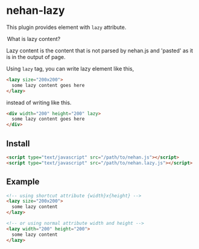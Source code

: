 # nehan-lazy

This plugin provides element with `lazy` attribute.

<fiedlset>
<legend>What is lazy content?</legend>
<p>Lazy content is the content that is not parsed by nehan.js and 'pasted' as it is in the output of page.</p>
</fieldset>

Using `lazy` tag, you can write lazy element like this,

```html
<lazy size="200x200">
  some lazy content goes here
</lazy>
```

instead of writing like this.

```html
<div width="200" height="200" lazy>
  some lazy content goes here
</div>
```

## Install

```html
<script type="text/javascript" src="/path/to/nehan.js"></script>
<script type="text/javascript" src="/path/to/nehan.lazy.js"></script>
```

## Example

```html
<!-- using shortcut attribute {width}x{height} -->
<lazy size="200x200">
  some lazy content
</lazy>

<!-- or using normal attribute width and height -->
<lazy width="200" height="200">
  some lazy content
</lazy>
```
